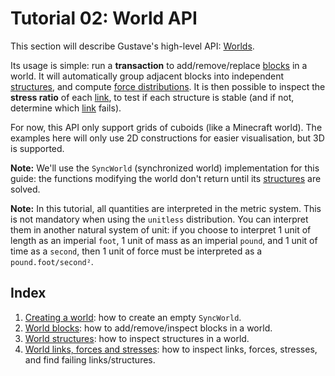 # Tutorial 02: World API

This section will describe Gustave's high-level API: [Worlds](../../lexicon.md#World).

Its usage is simple: run a **transaction** to add/remove/replace [blocks](../../lexicon.md#block) in a world. It will automatically group adjacent blocks into independent [structures](../../lexicon.md#structure), and compute [force distributions](../../lexicon.md#force-distribution). It is then possible to inspect the **stress ratio** of each [link](../../lexicon.md#Links-and-contacts), to test if each structure is stable (and if not, determine which [link](../../lexicon.md#links-and-contacts) fails).

For now, this API only support grids of cuboids (like a Minecraft world). The examples here will only use 2D constructions for easier visualisation, but 3D is supported.

**Note:** We'll use the `SyncWorld` (synchronized world) implementation for this guide: the functions modifying the world don't return until its [structures](../../lexicon.md#structure) are solved.

**Note:** In this tutorial, all quantities are interpreted in the metric system. This is not mandatory when using the `unitless` distribution. You can interpret them in another natural system of unit: if you choose to interpret 1 unit of length as an imperial `foot`, 1 unit of mass as an imperial `pound`, and 1 unit of time as a `second`, then 1 unit of force must be interpreted as a `pound.foot/second²`.

## Index

1. [Creating a world](01-creating-world/README.md): how to create an empty `SyncWorld`.
1. [World blocks](02-world-blocks/README.md): how to add/remove/inspect blocks in a world.
1. [World structures](03-world-structures/README.md): how to inspect structures in a world.
1. [World links, forces and stresses](04-world-links/README.md): how to inspect links, forces, stresses, and find failing links/structures.
